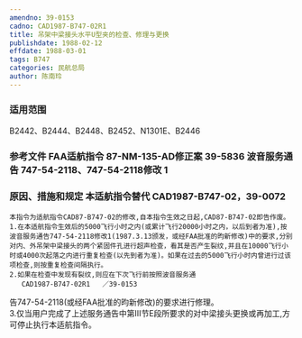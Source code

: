 ```yaml
---
amendno: 39-0153  
cadno: CAD1987-B747-02R1  
title: 吊架中梁接头水平U型夹的检查、修理与更换  
publishdate: 1988-02-12  
effdate: 1988-03-01  
tags: B747  
categories: 民航总局  
author: 陈南玲  
---
```

  
### 适用范围  
B2442、B2444、B2448、B2452、N1301E、B2446  
  
<!--more-->  
### 参考文件    FAA适航指令 87-NM-135-AD修正案 39-5836 波音服务通告 747-54-2118、747-54-2118修改 1  
  
### 原因、措施和规定 本适航指令替代 CAD1987-B747-02，39-0072  
    本指令为适航指令CAD87-B747-02的修改,自本指令生效之日起,CAD87-B747-02即告作废。  
    1.在本适航指令生效后的5000飞行小时之内(或累计飞行20000小时之内，以后到者为准),按波音服务通告747-54-2118修改1(1987.3.13颁发，或经FAA批准的昀新修改)中的要求,分别对内、外吊架中梁接头的两个紧固件孔进行超声检查，看其是否产生裂纹,并且在10000飞行小时或4000次起落之内进行重复检查(以先到者为准)。如果在过去的5000飞行小时内曾进行过该项检查,则按重复检查间隔执行。  
    2.如果在检查中发现有裂纹,则应在下次飞行前按照波音服务通  
       CAD1987-B747-02R1   ／39-0153  
告747-54-2118(或经FAA批准的昀新修改)的要求进行修理。  
    3.仅当用户完成了上述服务通告中第Ⅲ节E段所要求的对中梁接头更换或再加工,方可停止执行本适航指令。   
